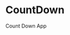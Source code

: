 # CountDown
 Count Down App
     
          
                                                    
                                                             
                                             
                             
                    
          
     
      
 
